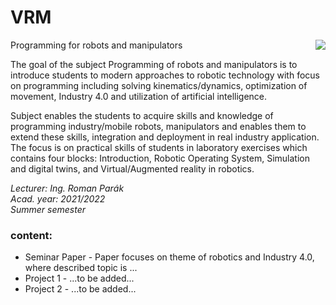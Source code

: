 # VRM

<img src="https://user-images.githubusercontent.com/100509090/155875814-bec0d898-ea33-4574-960f-1ef875c929bd.png" align="right">

Programming for robots and manipulators

The goal of the subject Programming of robots and manipulators is to introduce students to modern approaches to robotic technology with focus on programming including solving kinematics/dynamics, optimization of movement, Industry 4.0 and utilization of artificial intelligence.

Subject enables the students to acquire skills and knowledge of programming industry/mobile robots, manipulators and enables them to extend these skills, integration and deployment in real industry application. The focus is on practical skills of students in laboratory exercises which contains four blocks: Introduction, Robotic Operating System, Simulation and digital twins, and Virtual/Augmented reality in robotics.

*Lecturer: Ing. Roman Parák  
Acad. year: 2021/2022  
Summer semester*


### content:
- Seminar Paper - Paper focuses on theme of robotics and Industry 4.0, where described topic is ...
- Project 1 - ...to be added...
- Project 2 - ...to be added...
